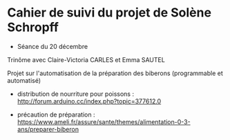 # Cahier de suivi du projet de Solène Schropff

* Séance du 20 décembre

Trinôme avec Claire-Victoria CARLES et Emma SAUTEL

Projet sur l'automatisation de la préparation des biberons (programmable et automatisé)

- distribution de nourriture pour poissons : <http://forum.arduino.cc/index.php?topic=377612.0>

- précaution de préparation : <https://www.ameli.fr/assure/sante/themes/alimentation-0-3-ans/preparer-biberon>
